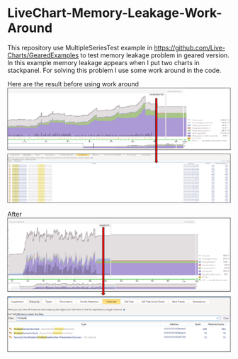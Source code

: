 # LiveChart-Memory-Leakage-Work-Around
This repository use MultipleSeriesTest example in https://github.com/Live-Charts/GearedExamples to test memory leakage problem in geared version.
In this example memory leakage appears when I put two charts in stackpanel. For solving this problem I use some work around in the code.

Here are the result before using work around
![res](testresult/res.png?raw=true)

After
![hackres](testresult/hackres.png?raw=true)
